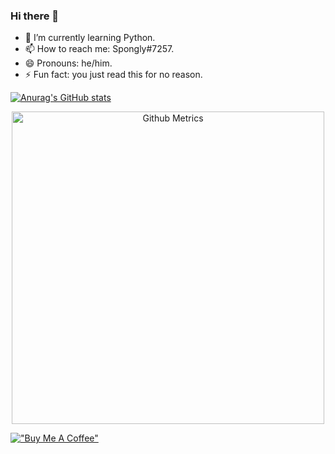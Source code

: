 ### Hi there 👋

- 🌱 I’m currently learning Python.
- 📫 How to reach me: Spongly#7257.
- 😄 Pronouns: he/him.
- ⚡ Fun fact: you just read this for no reason.

[![Anurag's GitHub stats](https://github-readme-stats.vercel.app/api?username=spongly)](https://github.com/anuraghazra/github-readme-stats)

<p align="center">
<img width="500" src="https://metrics.lecoq.io/spongly" alt="Github Metrics">
</p>  

[!["Buy Me A Coffee"](https://www.buymeacoffee.com/assets/img/custom_images/orange_img.png)](https://www.buymeacoffee.com/spongly)
